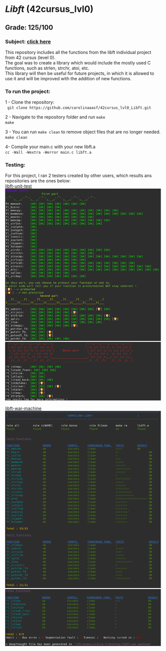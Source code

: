 # *Libft* (42cursus_lvl0)
## Grade: 125/100
### Subject: [click here](Extras/en.subject.pdf)

This repository includes all the functions from the libft individual project from 42 cursus (level 0).<br />
The goal was to create a library which would include the mostly used C functions, such as strlen, strchr, atoi, etc.<br />
This library will then be useful for future projects, in which it is allowed to use it and will be improved with the addition of new functions.<br />

### To run the project:
1 - Clone the repository:<br />
` git clone https://github.com/carolinaaasf/42cursus_lvl0_Libft.git`

2 - Navigate to the repository folder and run `make`<br />
`make`<br />

3 - You can run `make clean` to remove object files that are no longer needed.<br />
`make clean` <br />

4- Compile your main.c with your new libft.a <br />
`cc -Wall -Wextra -Werror main.c libft.a`

### Testing:
For this project, I ran 2 testers created by other users, which results ans repositories are the ones below:<br />
[libft-unit-test](https://github.com/alelievr/libft-unit-test) <br />
![Alt text](Extras/unit_test_mandatory.png "unit_test_mandatory") <br />
![Alt text](Extras/unit_test_bonus.png "unit_test_bonus") <br />

[libft-war-machine](https://github.com/0x050f/libft-war-machine) <br />
![Alt text](Extras/war_machine_mandatory.png "war_machine_mandatory") <br />
![Alt text](Extras/war_machine_bonus.png "war_machine_bonus") <br />
